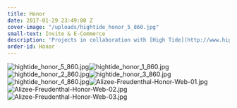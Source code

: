 ```yaml
---
title: Honor
date: 2017-01-29 23:49:00 Z
cover-image: "/uploads/hightide_honor_5_860.jpg"
small-text: Invite & E-Commerce
description: 'Projects in collaboration with [High Tide](http://www.hightidenyc.com/) '
order-id: Honor
---
```


![hightide_honor_5_860.jpg](/uploads/hightide_honor_5_860.jpg)![hightide_honor_1_860.jpg](/uploads/hightide_honor_1_860.jpg)![hightide_honor_2_860.jpg](/uploads/hightide_honor_2_860.jpg)![hightide_honor_3_860.jpg](/uploads/hightide_honor_3_860.jpg)![hightide_honor_4_860.jpg](/uploads/hightide_honor_4_860.jpg)![Alizee-Freudenthal-Honor-Web-01.jpg](/uploads/Alizee-Freudenthal-Honor-Web-01.jpg)![Alizee-Freudenthal-Honor-Web-02.jpg](/uploads/Alizee-Freudenthal-Honor-Web-02.jpg)![Alizee-Freudenthal-Honor-Web-03.jpg](/uploads/Alizee-Freudenthal-Honor-Web-03.jpg)